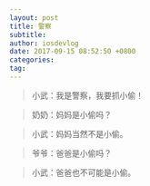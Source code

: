 ```yaml
---
layout: post
title: 警察
subtitle: 
author: iosdevlog
date: 2017-09-15 08:52:50 +0800
categories: 
tag: 
---
```


> 小武：我是警察，我要抓小偷！

> 奶奶：妈妈是小偷吗？

> 小武：妈妈当然不是小偷。

> 爷爷：爸爸是小偷吗？

> 小武：爸爸也不可能是小偷。
